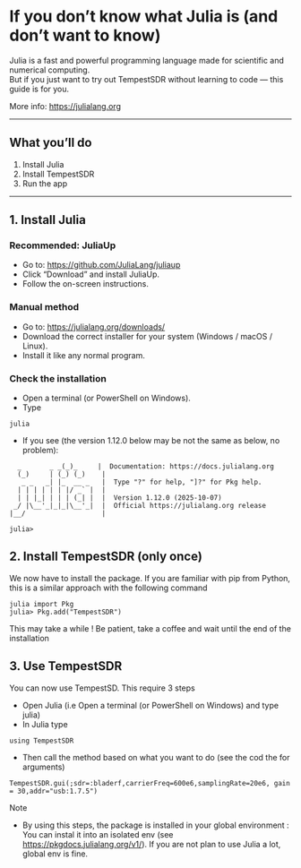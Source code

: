 
# If you don’t know what Julia is (and don’t want to know)

Julia is a fast and powerful programming language made for scientific and numerical computing.  
But if you just want to try out TempestSDR without learning to code — this guide is for you.

More info: https://julialang.org

---

## What you’ll do
1. Install Julia  
2. Install TempestSDR  
3. Run the app

---

## 1. Install Julia

### Recommended: JuliaUp
- Go to: https://github.com/JuliaLang/juliaup
- Click “Download” and install JuliaUp.
- Follow the on-screen instructions.

### Manual method
- Go to: https://julialang.org/downloads/
- Download the correct installer for your system (Windows / macOS / Linux).
- Install it like any normal program.

### Check the installation
- Open a terminal (or PowerShell on Windows).
- Type
```
julia
```
- If you see (the version 1.12.0 below may be not the same as below, no problem):
```
  _       _ _(_)_     |  Documentation: https://docs.julialang.org
  (_)     | (_) (_)    |
   _ _   _| |_  __ _   |  Type "?" for help, "]?" for Pkg help.
  | | | | | | |/ _` |  |
  | | |_| | | | (_| |  |  Version 1.12.0 (2025-10-07)
 _/ |\__'_|_|_|\__'_|  |  Official https://julialang.org release
|__/                   |

julia>
```


## 2. Install TempestSDR (only once)

We now have to install the package. If you are familiar with pip from Python, this is a similar approach with the following command 
```
julia import Pkg
julia> Pkg.add("TempestSDR")
```
This may take a while ! Be patient, take a coffee and wait until the end of the installation 


## 3. Use TempestSDR 


You can now use TempestSD. This require 3 steps 
- Open Julia (i.e Open a terminal (or PowerShell on Windows) and type julia)
- In Julia type 
```
using TempestSDR 
``` 
- Then call the method based on what you want to do (see the cod the for arguments)
```
TempestSDR.gui(;sdr=:bladerf,carrierFreq=600e6,samplingRate=20e6, gain = 30,addr="usb:1.7.5")
````


Note 
- By using this steps, the package is installed in your global environment : You can instal it into an isolated env (see https://pkgdocs.julialang.org/v1/). If you are not plan to use Julia a lot, global env is fine. 